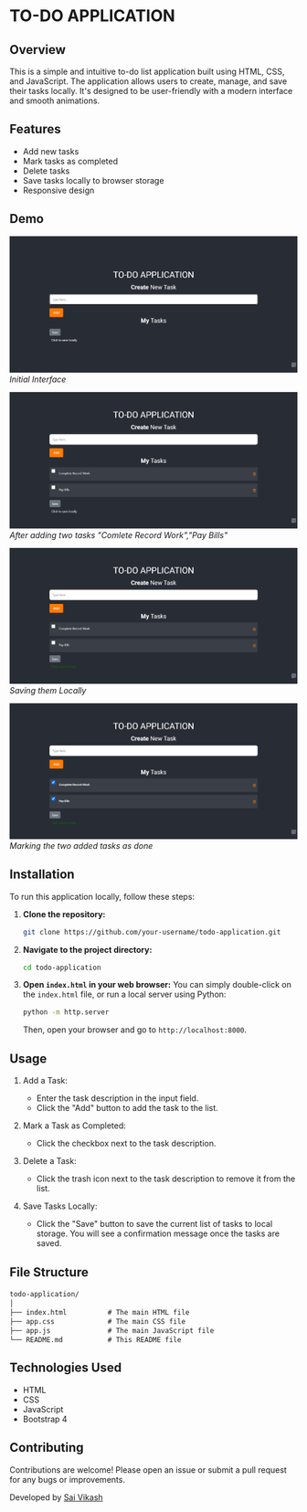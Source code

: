 # TO-DO APPLICATION

## Overview

This is a simple and intuitive to-do list application built using HTML, CSS, and JavaScript. The application allows users to create, manage, and save their tasks locally. It's designed to be user-friendly with a modern interface and smooth animations.

## Features

- Add new tasks
- Mark tasks as completed
- Delete tasks
- Save tasks locally to browser storage
- Responsive design

## Demo

![Screenshot 1](screenshots/screenshot1.png)
*Initial Interface*

![Screenshot 2](screenshots/screenshot2.png)
*After adding two tasks "Comlete Record Work","Pay Bills"*

![Screenshot 3](screenshots/screenshot3.png)
*Saving them Locally*

![Screenshot 4](screenshots/screenshot4.png)
*Marking the two added tasks as done*

## Installation

To run this application locally, follow these steps:

1. **Clone the repository:**
   ```bash
   git clone https://github.com/your-username/todo-application.git
   ```

2. **Navigate to the project directory:**
   ```bash
   cd todo-application
   ```

3. **Open `index.html` in your web browser:**
   You can simply double-click on the `index.html` file, or run a local server using Python:
   ```bash
   python -m http.server
   ```
   Then, open your browser and go to `http://localhost:8000`.

## Usage

1. Add a Task:
   - Enter the task description in the input field.
   - Click the "Add" button to add the task to the list.

2. Mark a Task as Completed:
   - Click the checkbox next to the task description.

3. Delete a Task:
   - Click the trash icon next to the task description to remove it from the list.

4. Save Tasks Locally:
   - Click the "Save" button to save the current list of tasks to local storage. You will see a confirmation message once the tasks are saved.

## File Structure

```
todo-application/
│
├── index.html          # The main HTML file
├── app.css             # The main CSS file
├── app.js              # The main JavaScript file
└── README.md           # This README file
```

## Technologies Used

- HTML
- CSS
- JavaScript
- Bootstrap 4

## Contributing

Contributions are welcome! Please open an issue or submit a pull request for any bugs or improvements.

Developed by [Sai Vikash](https://github.com/saivikash0710)
